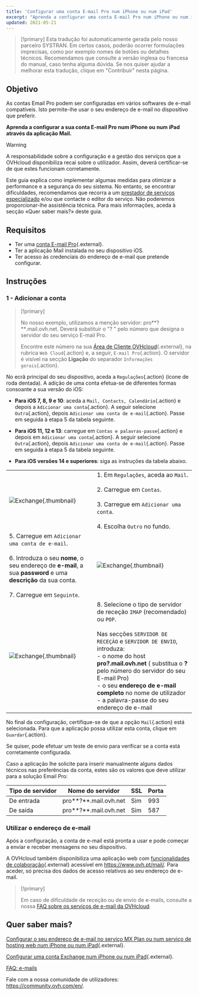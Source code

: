 ```yaml
---
title: 'Configurar uma conta E-mail Pro num iPhone ou num iPad'
excerpt: "Aprenda a configurar uma conta E-mail Pro num iPhone ou num iPad através da aplicação Mail"
updated: 2021-05-21
---
```


> [!primary]
> Esta tradução foi automaticamente gerada pelo nosso parceiro SYSTRAN. Em certos casos, poderão ocorrer formulações imprecisas, como por exemplo nomes de botões ou detalhes técnicos. Recomendamos que consulte a versão inglesa ou francesa do manual, caso tenha alguma dúvida. Se nos quiser ajudar a melhorar esta tradução, clique em "Contribuir" nesta página.
>

## Objetivo

As contas Email Pro podem ser configuradas em vários softwares de e-mail compatíveis. Isto permite-lhe usar o seu endereço de e-mail no dispositivo que preferir.

**Aprenda a configurar a sua conta E-mail Pro num iPhone ou num iPad através da aplicação Mail.**

> [!warning]
>
> A responsabilidade sobre a configuração e a gestão dos serviços que a OVHcloud disponibiliza recai sobre o utilizador. Assim, deverá certificar-se de que estes funcionam corretamente.
>
> Este guia explica como implementar algumas medidas para otimizar a performance e a segurança do seu sistema. No entanto, se encontrar dificuldades, recomendamos que recorra a um [prestador de serviços especializado](https://partner.ovhcloud.com/pt/directory/) e/ou que contacte o editor do serviço. Não poderemos proporcionar-lhe assistência técnica. Para mais informações, aceda à secção «Quer saber mais?» deste guia.
>

## Requisitos

- Ter uma [conta E-mail Pro](https://www.ovhcloud.com/pt/emails/email-pro/){.external}.
- Ter a aplicação Mail instalada no seu dispositivo iOS.
- Ter acesso às credenciais do endereço de e-mail que pretende configurar.

## Instruções

### 1 - Adicionar a conta

> [!primary]
>
> No nosso exemplo, utilizamos a menção servidor: pro**?**.mail.ovh.net. Deverá substituir o "? " pelo número que designa o servidor do seu serviço E-mail Pro.
>
> Encontre este número na sua [Área de Cliente OVHcloud](https://www.ovh.com/auth/?action=gotomanager&from=https://www.ovh.pt/&ovhSubsidiary=pt){.external}, na rubrica `Web Cloud`{.action} e, a seguir, `E-mail Pro`{.action}. O servidor é visível na secção **Ligação** do separador `Informações gerais`{.action}.
>

No ecrã principal do seu dispositivo, aceda a `Regulações`{.action} (ícone de roda dentada). A adição de uma conta efetua-se de diferentes formas consoante a sua versão do iOS:

- **Para iOS 7, 8, 9 e 10**: aceda a `Mail, Contacts, Calendário`{.action} e depois a `Adicionar uma conta`{.action}. A seguir selecione `Outra`{.action}, depois `Adicionar uma conta de e-mail`{.action}. Passe em seguida à etapa 5 da tabela seguinte.

- **Para iOS 11, 12 e 13**: carregue em `Contas e palavras-passe`{.action} e depois em `Adicionar uma conta`{.action}. A seguir selecione `Outra`{.action}, depois `Adicionar uma conta de e-mail`{.action}. Passe em seguida à etapa 5 da tabela seguinte.

- **Para iOS versões 14 e superiores**: siga as instruções da tabela abaixo.

| | |
|---|---|
|![Exchange](images/configuration-mail-ios-step01.gif){.thumbnail}|1. Em `Regulações`, aceda ao `Mail`. <br><br> 2. Carregue em `Contas`.<br><br> 3. Carregue em `Adicionar uma conta`.<br><br> 4. Escolha `Outro` no fundo.|
|5. Carregue em `Adicionar uma conta de e-mail`.<br><br>6. Introduza o seu **nome**, o seu endereço de **e-mail**, a sua **password** e uma **descrição** da sua conta.<br><br>7. Carregue em `Seguinte`.|![Exchange](images/configuration-mailpro-ios-step02.png){.thumbnail}|
|![Exchange](images/configuration-mailpro-ios-step03.png){.thumbnail}|8. Selecione o tipo de servidor de receção `IMAP` (recomendado) ou `POP`.<br><br>Nas secções `SERVIDOR DE RECEÇÃO` e `SERVIDOR DE ENVIO`, introduza: <br>- o nome do host **pro?.mail.ovh.net** ( substitua o **?** pelo número do servidor do seu E-mail Pro) <br>- o seu **endereço de e-mail completo** no nome de utilizador <br>- a palavra-passe do seu endereço de e-mail|

No final da configuração, certifique-se de que a opção `Mail`{.action} está selecionada. Para que a aplicação possa utilizar esta conta, clique em `Guardar`{.action}.

Se quiser, pode efetuar um teste de envio para verificar se a conta está corretamente configurada.

Caso a aplicação lhe solicite para inserir manualmente alguns dados técnicos nas preferências da conta, estes são os valores que deve utilizar para a solução Email Pro:

|Tipo de servidor|Nome do servidor|SSL|Porta|
|---|---|---|---|
|De entrada|pro**?**.mail.ovh.net|Sim|993|
|De saída|pro**?**.mail.ovh.net|Sim|587|

### Utilizar o endereço de e-mail

Após a configuração, a conta de e-mail está pronta a usar e pode começar a enviar e receber mensagens no seu dispositivo.

A OVHcloud também disponibiliza uma aplicação web com [funcionalidades de colaboração](https://www.ovhcloud.com/pt/emails/){.external} acessível em <https://www.ovh.pt/mail/>. Para aceder, só precisa dos dados de acesso relativos ao seu endereço de e-mail.

> [!primary]
>
> Em caso de dificuldade de receção ou de envio de e-mails, consulte a nossa [FAQ sobre os serviços de e-mail da OVHcloud](/pages/web_cloud/email_and_collaborative_solutions/mx_plan/faq-emails).
>

## Quer saber mais?

[Configurar o seu endereço de e-mail no serviço MX Plan ou num serviço de hosting web num iPhone ou num iPad](/pages/web_cloud/email_and_collaborative_solutions/mx_plan/how_to_configure_ios){.external}.

[Configurar uma conta Exchange num iPhone ou num iPad](/pages/web_cloud/email_and_collaborative_solutions/microsoft_exchange/how_to_configure_ios){.external}.

[FAQ: e-mails](/pages/web_cloud/email_and_collaborative_solutions/mx_plan/faq-emails)

Fale com a nossa comunidade de utilizadores: <https://community.ovh.com/en/>.
